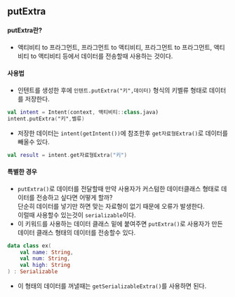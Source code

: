 ## putExtra 
#### putExtra란?
- 액티비티 to 프라그먼트, 프라그먼트 to 액티비티, 프라그먼트 to 프라그먼트, 액티비티 to 액티비티 등에서 데이터를 전송할때 사용하는 것이다.
#### 사용법
- 인텐트를 생성한 후에 `인텐트.putExtra("키",데이터)` 형식의 키벨류 형태로 데이터를 저장한다.
```kotlin
val intent = Intent(context, 액티비티::class.java)
intent.putExtra("키",벨류)
```
- 저장한 데이터는 `intent(getIntent())`에 참조한후 `get자료형Extra()`로 데이터를 빼올수 있다.
```kotlin
val result = intent.get자료형Extra("키")
```
#### 특별한 경우
- `putExtra()`로 데이터를 전달할때 만약 사용자가 커스텀한 데이터클래스 형태로 데이터를 전송하고 싶다면 어떻게 할까?<br> 단순히 데이터를 넣기만 하면 맞는 자료형이 없기 때문에 오류가 발생한다.<br>
이럴때 사용할수 있는것이 `serializable`이다.
- 이 키워드를 사용하는 데이터 클래스 밑에 붙여주면 `putExtra()`로 사용자가 만든 데이터 클래스 형태의 데이터를 전송할수 있다.
```kotlin
data class ex(
    val name: String,
    val num: String,
    val high: String
) : Serializable
```
- 이 형태의 데이터를 꺼낼때는 `getSerializableExtra()`를 사용하면 된다.

